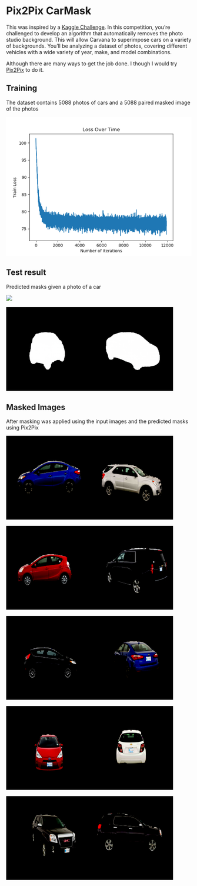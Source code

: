 # Pix2Pix CarMask

This was inspired by a [Kaggle Challenge](https://www.kaggle.com/c/carvana-image-masking-challenge/kernels). In this competition, you’re challenged to develop an algorithm that automatically removes the photo studio background. This will allow Carvana to superimpose cars on a variety of backgrounds. You’ll be analyzing a dataset of photos, covering different vehicles with a wide variety of year, make, and model combinations.

Although there are many ways to get the job done. I though I would try [Pix2Pix](https://arxiv.org/pdf/1611.07004.pdf) to do it. 

## Training

The dataset contains 5088 photos of cars and a 5088 paired masked image of the photos

![](/images/Train_Loss.png)


## Test result

Predicted masks given a photo of a car

![](/images/Input_Image.gif) 

![](/images/Gen_Image.gif)


## Masked Images

After masking was applied using the input images and the predicted masks using Pix2Pix

![](Masked_87.png)


![](Masked_88.png)


![](Masked_89.png)


![](Masked_90.png)


![](Masked_91.png)


